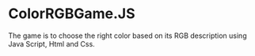 # ColorRGBGame.JS
The game is to choose the right color based on its RGB description using Java Script, Html and Css.

